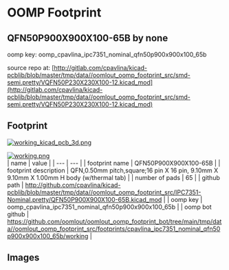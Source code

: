 # OOMP Footprint  
## QFN50P900X900X100-65B  by none  
  
oomp key: oomp_cpavlina_ipc7351_nominal_qfn50p900x900x100_65b  
  
source repo at: [http://gitlab.com/cpavlina/kicad-pcblib/blob/master/tmp/data//oomlout_oomp_footprint_src/smd-semi.pretty/VQFN50P230X230X100-12.kicad_mod](http://gitlab.com/cpavlina/kicad-pcblib/blob/master/tmp/data//oomlout_oomp_footprint_src/smd-semi.pretty/VQFN50P230X230X100-12.kicad_mod)  
## Footprint  
  
[![working_kicad_pcb_3d.png](working_kicad_pcb_3d_600.png)](working_kicad_pcb_3d.png)  
  
[![working.png](working_600.png)](working.png)  
| name | value | 
| --- | --- | 
| footprint name | QFN50P900X900X100-65B | 
| footprint description | QFN,0.50mm pitch,square;16 pin X 16 pin, 9.10mm X 9.10mm X 1.00mm H body (w/thermal tab) | 
| number of pads | 65 | 
| github path | http://github.com/cpavlina/kicad-pcblib/blob/master/tmp/data//oomlout_oomp_footprint_src/IPC7351-Nominal.pretty/QFN50P900X900X100-65B.kicad_mod | 
| oomp key | oomp_cpavlina_ipc7351_nominal_qfn50p900x900x100_65b | 
| oomp bot github | https://github.com/oomlout/oomlout_oomp_footprint_bot/tree/main/tmp/data//oomlout_oomp_footprint_src/footprints/cpavlina_ipc7351_nominal_qfn50p900x900x100_65b/working | 
## Images  
